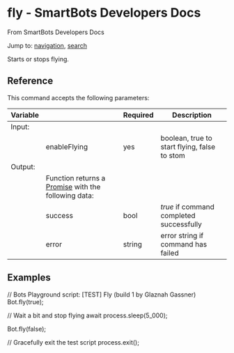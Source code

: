 # fly - SmartBots Developers Docs

From SmartBots Developers Docs

Jump to: [navigation](#mw-head), [search](#p-search)

Starts or stops flying.

## Reference

This command accepts the following parameters:

| Variable |     | Required | Description |
| --- | --- | --- | --- |
| Input: |     |     |     |
|     | enableFlying | yes | boolean, true to start flying, false to stom |
| Output: |     |     |     |
|     | Function returns a [Promise](https://www.mysmartbots.com/dev/docs/Bot_Playground/Callbacks_and_return_values "Bot Playground/Callbacks and return values") with the following data: |     |     |
|     | success | bool | _true_ if command completed successfully |
|     | error | string | error string if command has failed |

## Examples

// Bots Playground script: \[TEST\] Fly (build 1 by Glaznah Gassner)
Bot.fly(true);

// Wait a bit and stop flying
await process.sleep(5\_000);

Bot.fly(false);

// Gracefully exit the test script
process.exit();
